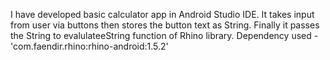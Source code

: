 I have developed basic calculator app in Android Studio IDE. 
It takes input from user via buttons then stores the button text as String.
Finally it passes the String to evalulateeString function of Rhino library.
Dependency used - 'com.faendir.rhino:rhino-android:1.5.2'
